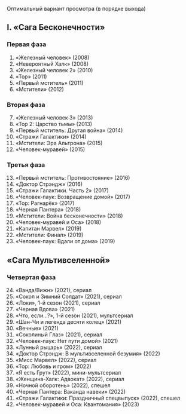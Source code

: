 Оптимальный вариант просмотра (в порядке выхода)

## I. «Сага Бесконечности»

### Первая фаза
1.  «Железный человек» (2008)
2.  «Невероятный Халк» (2008)
3.  «Железный человек 2» (2010)
4.  «Тор» (2011)
5.  «Первый мститель» (2011)
6.  «Мстители» (2012)

### Вторая фаза

7.  «Железный человек 3» (2013)
8.  «Тор 2: Царство тьмы» (2013)
9.  «Первый мститель: Другая война» (2014)
10. «Стражи Галактики» (2014)
11. «Мстители: Эра Альтрона» (2015)
12. «Человек-муравей» (2015)

### Третья фаза

13. «Первый мститель: Противостояние» (2016)
14. «Доктор Стрэндж» (2016)
15. «Стражи Галактики. Часть 2» (2017)
16. «Человек-паук: Возвращение домой» (2017)
17. «Тор: Рагнарёк» (2017)
18. «Черная Пантера» (2018)
19. «Мстители: Война бесконечности» (2018)
20. «Человек-муравей и Оса» (2018)
21. «Капитан Марвел» (2019)
22. «Мстители: Финал» (2019)
23. «Человек-паук: Вдали от дома» (2019)

## «Сага Мультивселенной»

### Четвертая фаза

24. «Ванда/Вижн» (2021), сериал
25. «Сокол и Зимний Солдат» (2021), сериал
26. «Локи», 1-й сезон (2021), сериал
27. «Черная Вдова» (2021)
28. «Что, если…?», 1-й сезон (2021), мультсериал
29. «Шан-Чи и легенда десяти колец» (2021)
30. «Вечные» (2021)
31. «Соколиный Глаз» (2021), сериал
32. «Человек-паук: Нет пути домой» (2021)
33. «Лунный рыцарь» (2022), сериал
34. «Доктор Стрэндж: В мультивселенной безумия» (2022)
35. «Мисс Марвел» (2022), сериал
36. «Тор: Любовь и гром» (2022)
37. «Я есть Грут» (2022), мини-мультсериал
38. «Женщина-Халк: Адвокат» (2022), сериал
39. «Ночной оборотень» (2022), спешел
40. «Черная Пантера: Ваканда навеки» (2022)
41. «Стражи Галактики: Праздничный спецвыпуск» (2022), спешел
42. «Человек-муравей и Оса: Квантомания» (2023)